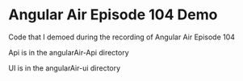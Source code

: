 # Angular Air Episode 104 Demo

Code that I demoed during the recording of Angular Air Episode 104

Api is in the angularAir-Api directory

UI is in the angularAir-ui directory

